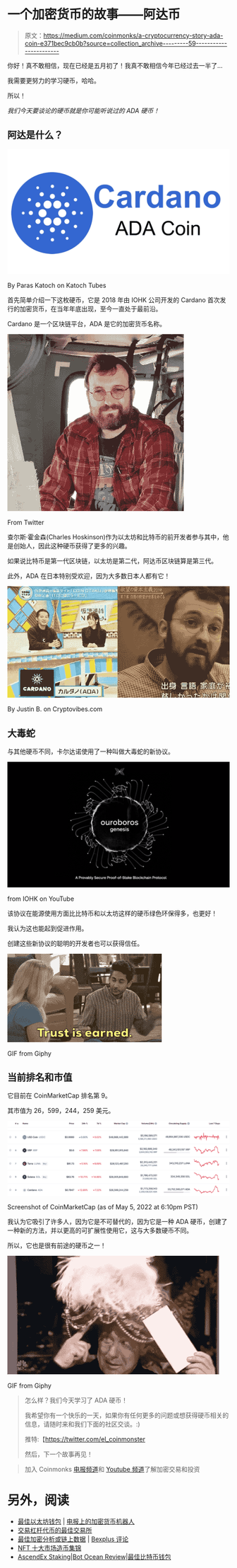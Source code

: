 # 一个加密货币的故事——阿达币

> 原文：<https://medium.com/coinmonks/a-cryptocurrency-story-ada-coin-e371bec9cb0b?source=collection_archive---------59----------------------->

你好！真不敢相信，现在已经是五月初了！我真不敢相信今年已经过去一半了…

我需要更努力的学习硬币，哈哈。

所以！

*我们今天要谈论的硬币就是你可能听说过的 ADA 硬币！*

## 阿达是什么？

![](img/98432379c45eb59df8e1ef89996d358a.png)

By Paras Katoch on Katoch Tubes

首先简单介绍一下这枚硬币，它是 2018 年由 IOHK 公司开发的 Cardano 首次发行的加密货币，在当年年底出现，至今一直处于最前沿。

Cardano 是一个区块链平台，ADA 是它的加密货币名称。

![](img/9b3bd1834d274e69887d77f1d7d949f6.png)

From Twitter

查尔斯·霍金森(Charles Hoskinson)作为以太坊和比特币的前开发者参与其中，他是创始人，因此这种硬币获得了更多的兴趣。

如果说比特币是第一代区块链，以太坊是第二代，阿达币区块链算是第三代。

此外，ADA 在日本特别受欢迎，因为大多数日本人都有它！

![](img/efb59a3451720a8041c829c030fbe1ca.png)

By Justin B. on Cryptovibes.com

## 大毒蛇

与其他硬币不同，卡尔达诺使用了一种叫做大毒蛇的新协议。

![](img/4318eda25c82682dc485f945f0de3933.png)

from IOHK on YouTube

该协议在能源使用方面比比特币和以太坊这样的硬币绿色环保得多，也更好！

我认为这也能起到促进作用。

创建这些新协议的聪明的开发者也可以获得信任。

![](img/88e176b5f5487ed2223f931989a9f968.png)

GIF from Giphy

## 当前排名和市值

它目前在 CoinMarketCap 排名第 9。

其市值为 26，599，244，259 美元。

![](img/093aa727f2d7e786750b70ee60232771.png)

Screenshot of CoinMarketCap (as of May 5, 2022 at 6:10pm PST)

我认为它吸引了许多人，因为它是不可替代的，因为它是一种 ADA 硬币，创建了一种新的方法，并以更高的可扩展性使用它，这与大多数硬币不同。

所以，它也是很有前途的硬币之一！

![](img/1985132eadf34bd5add91f54100a20de.png)

GIF from Giphy

> 怎么样？我们今天学习了 ADA 硬币！
> 
> 我希望你有一个快乐的一天，如果你有任何更多的问题或想获得硬币相关的信息，请随时来和我们下面的社区交谈。:)
> 
> 推特:【https://twitter.com/el_coinmonster 
> 
> 然后，下一个故事再见！

> 加入 Coinmonks [电报频道](https://t.me/coincodecap)和 [Youtube 频道](https://www.youtube.com/c/coinmonks/videos)了解加密交易和投资

# 另外，阅读

*   [最佳以太坊钱包](https://coincodecap.com/best-ethereum-wallets) | [电报上的加密货币机器人](https://coincodecap.com/telegram-crypto-bots)
*   [交易杠杆代币的最佳交易所](https://coincodecap.com/leveraged-token-exchanges)
*   [最佳加密分析或链上数据](https://coincodecap.com/blockchain-analytics) | [Bexplus 评论](https://coincodecap.com/bexplus-review)
*   [NFT 十大市场造币集锦](https://coincodecap.com/nft-marketplaces)
*   [AscendEx Staking](https://coincodecap.com/ascendex-staking)|[Bot Ocean Review](https://coincodecap.com/bot-ocean-review)|[最佳比特币钱包](https://coincodecap.com/bitcoin-wallets-india)